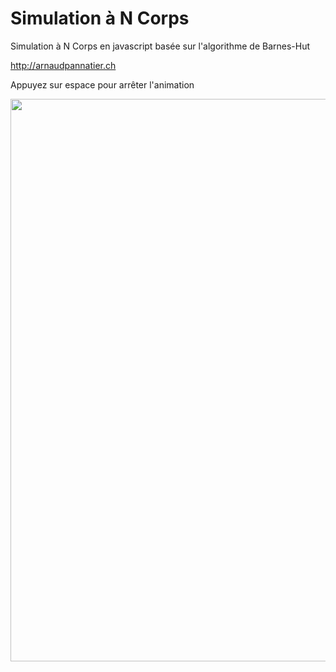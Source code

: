 # Simulation à N Corps


Simulation à N Corps en javascript basée sur l'algorithme de Barnes-Hut

http://arnaudpannatier.ch

Appuyez sur espace pour arrêter l'animation

<img src="https://github.com/ArnaudPannatier/Ncorps/blob/master/img/capture.gif" width="900">